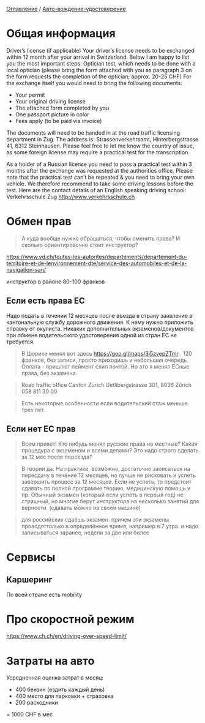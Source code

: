 [Оглавление](/faq/) / [Авто-вождение-удостоверение](/faq/inbox/Авто-вождение-удостоверение.html)

# Общая информация
Driver’s license (if applicable)
Your driver’s license needs to be exchanged within 12 month after your arrival in Switzerland. Below I am happy to list you the most important steps:
Optician test, which needs to be done with a local optician (please bring the form attached with you as paragraph 3 on the form requests the completion of the optician; approx. 20-25 CHF)
For the exchange itself you would need to bring the following documents:
* Your permit
* Your original driving license
* The attached form completed by you
* One passport picture in color
* Fees apply (to be paid via invoice)

The documents will need to be handed in at the road traffic licensing department in Zug. The address is: Strassenverkehrsamt, Hinterbergstrasse 41, 6312 Steinhausen.
Please feel free to let me know the country of issue, as some foreign license may require a practical test for the transcription.

As a holder of a Russian license you need to pass a practical test within 3 months after the exchange was requested at the authorities office. Please note that the practical test can’t be repeated & you need to bring your own vehicle. We therefore recommend to take some driving lessons before the test. Here are the contact details of an English speaking driving school:
Verkehrsschule Zug http://www.verkehrsschule.ch

# Обмен прав
>А куда вообще нужно обращаться, чтобы сменить права? И сколько ориентировочно стоит инструктор?

https://www.vd.ch/toutes-les-autorites/departements/departement-du-territoire-et-de-lenvironnement-dte/service-des-automobiles-et-de-la-navigation-san/

инструктор в районе 80-100 франков



## Если есть права EC
Надо подать в течении 12 месяцев после въезда в страну заявление в кантональную службу дорожного движения. К нему нужно приложить справку от окулиста. Никаких дополнительных экзаменов/документов при обмене водительского удостоверения одной из стран ЕС не требуется.

>В Цюрихе менял вот здесь https://goo.gl/maps/3i5zvepZTmr , 120 франков, без записи, просто приходишь и небольшая очередь. Оплата - пришлют пеймент слип почтой.
Но это я менял ЕСные права, без экзамена.

>Road traffic office Canton Zurich
Uetlibergstrasse 301, 8036 Zürich
058 811 30 00

>Есть некоторые особенности если водительский стаж меньше трех лет.

## Если нет ЕС прав
> Всем привет!
Кто нибудь менял русские права на местные?
Какая процедура с экзаменом и всеми делами?
Это надо строго сделать за 12 мес после переезда?

>В теории да. На практике, возможно, достаточно записаться на пересдачу в течение 12 месяцев, но лучше не рисковать и успеть завершить процесс за 12 месяцев. Если не успеть, то предстоит сдавать по полной программе теорию, медицинскую помощь и пр. Обычный экзамен (который если успеть в первый год) не страшный, но многие берут инструктора на несколько занятий для верности. (сдавать можно на своей машине)

>для российских сдаёшь экзамен. причем эти экзамены проводяттолько в определённое время, например в 7 утра. и надо записываться заранее, недели за две или более


# Сервисы
## Каршеринг
По всей стране есть mobility

# Про скоростной режим
https://www.ch.ch/en/driving-over-speed-limit/

# Затраты на авто
Усредненная оценка затрат в месяц:
* 400 бензин (ездить каждый день)
* 400 место для парковки + страховка
* 200 расходники

= 1000 CHF в мес